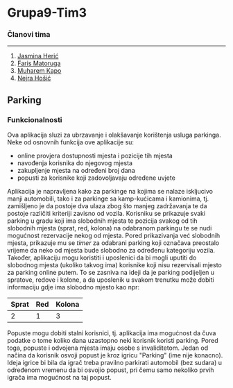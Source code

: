 # Grupa9-Tim3

### Članovi tima
***
1. [Jasmina Herić](https://github.com/jheric1)
2. [Faris Matoruga](https://github.com/fmatoruga2)
3. [Muharem Kapo](https://github.com/mkapo3)
4. [Nejra Hošić](https://github.com/nhosic2)

## Parking

### Funkcionalnosti
Ova aplikacija sluzi za ubrzavanje i olakšavanje korištenja usluga parkinga. Neke od osnovnih funkcija ove aplikacije su:
- online provjera dostupnosti mjesta i pozicije tih mjesta
- navođenja korisnika do njegovog mjesta
- zakupljenje mjesta na određeni broj dana
- popusti za korisnike koji zadovoljavaju određene uvjete

Aplikacija je napravljena kako za parkinge na kojima se nalaze iskljucivo manji automobili, tako i za parkinge sa kamp-kućicama i kamionima, tj. zamišljeno je da postoje dva ulaza zbog što manjeg zadržavanja te da postoje različiti kriteriji zavisno od vozila. Korisniku se prikazuje svaki parking u gradu koji ima slobodnih mjesta te pozicija svakog od tih slobodnih mjesta (sprat, red, kolona) na odabranom parkingu te se nudi mogućnost rezervacije nekog od mjesta. Pored prikazivanja već slobodnih mjesta, prikazuje mu se *timer* za odabrani parking koji označava preostalo vrijeme da neko od mjesta bude slobodno za određenu kategoriju vozila. Također, aplikaciju mogu koristiti i uposlenici da bi mogli uputiti do slobodnog mjesta (ukoliko takvog ima) korisnike koji nisu rezervisali mjesto za parking online putem. To se zasniva na ideji da je parking podijeljen u spratove, redove i kolone, a da uposlenik u svakom trenutku može dobiti informaciju gdje ima slobodno mjesto kao npr:

 Sprat | Red | Kolona 
 ------|-----|-------
   2   |  1  |   3 

Popuste mogu dobiti stalni korisnici, tj. aplikacija ima mogućnost da čuva podatke o tome koliko dana uzastopno neki korisnik koristi parking. Pored toga, popuste i odvojena mjesta imaju osobe s invaliditetom. Jedan od načina da korisnik osvoji popust je kroz igricu "Parking" (ime nije konacno). Ideja igrice bi bila da igrač treba pravilno parkirati automobil (bez sudara) u određenom vremenu da bi osvojio popust, pri čemu samo nekoliko prvih igrača ima mogućnost na taj popust.   


